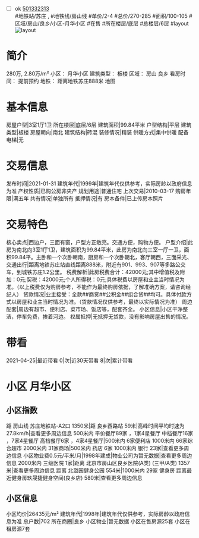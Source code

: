 - [ ] ok [501332313](https://bj.5i5j.com/ershoufang/501332313.html)  
 #地铁站/苏庄 ,  #地铁线/房山线
#单价/2-4 #总价/270-285 #面积/100-105   #区域/房山/良乡/小区-月华小区 #在售 #所在楼层/底层 #总楼层/6层 #layout 
![layout](http://image2a.5i5j.com/scm/HOUSE_CUSTOMER/4659aaa6842c49e59f54c5bb50f38a58.jpg_P5.jpg) 
# 简介 
 280万,  2.80万/m² 
小区： 月华小区
建筑类型： 板楼
区域： 房山 良乡
看房时间： 提前预约
地铁： 距离地铁苏庄888米 地图
# 基本信息 
 房屋户型|3室1厅1卫
所在楼层|底层/6层
建筑面积|99.84平米
户型结构|平层
建筑类型|板楼
房屋朝向|南北
建筑结构|砖混
装修情况|精装
供暖方式|集中供暖
配备电梯|无
# 交易信息 
 发布时间|2021-01-31
建筑年代|1999年|建筑年代仅供参考，实际房龄以政府信息为准
产权性质|已购公房非央产
规划用途|普通住宅
上次交易|2010-03-17
购房年限|满五年
共有情况|单独所有
抵押情况|有
房本备件|已上传房本照片
# 交易特色 
 核心卖点|西边户，三面有窗，户型方正敞亮。交通方便，购物方便。
户型介绍|此房为南北向3室1厅1卫，建筑面积为99.84平米，此房为南北向三室一厅一卫，面积99.84平。主卧和一个次卧朝南，厨房和一个次卧朝北，客厅朝西，三面采光、
交通出行|距离地铁苏庄站直线距离888米，附近有901、993、907等多路公交车，到城铁苏庄1.2公里。
税费解析|此房税费合计：42000元;其中增值税及附加：0元;契税：42000元;个人所得税：0元;具体税费以房屋和业主当时情况为准。（以上税费仅为购房参考，不能作为最终购房依据，了解准确方案，请咨询经纪人）
贷款情况|业主接受：全款##商贷##公积金##组合贷##均可。具体付款方式以房屋和业主当时情况为准。（贷款情况仅供参考，最终以实际情况为准）
周边配套|周边有超市、便利店、菜市场、饭店等，配套齐全。
小区信息|小区干净整洁，停车免费，挨着河边。
权属抵押|无抵押无贷款，没有影响房屋出售的情况。
# 带看 
 2021-04-25|最近带看	 0|次|近30天带看	 8|次|累计带看
# 小区 月华小区
## 小区指数 
 距 房山线 苏庄地铁站-A2口 1350米|距 良乡西路站 59米|高峰时间平均时速为27.8km/h|查看更多周边信息
500米内 平价餐厅89家 ，1家4星餐厅
中档餐厅16家 ，7家4星餐厅
高档餐厅6家 ，4家4星餐厅|500米内 6家便利店
1000米内 66家综合超市
2000米内 31家商场|500米内 药店 6家
1000米内 银行 23家|查看更多周边信息
小区物业费0.5元/平米/月|1998年建成|物业公司为暂无数据|查看更多周边信息
2000米内 三级医院 1家|距离 北京市房山区良乡医院(A类) (三甲/A类) 1357米|查看更多周边信息
距离 北潞园健身公园 554米|1000米内 29家 健身房
距离最近健身房玖晟捷健身空间(良乡店) 580米|查看更多周边信息
## 小区信息 
 小区均价|26435元/m²
建筑年代|1998年|建筑年代仅供参考，实际房龄以政府信息为准
总户数|702
所在商圈|良乡
小区物业|暂无数据
小区在售房源25套
小区在租房源7套
